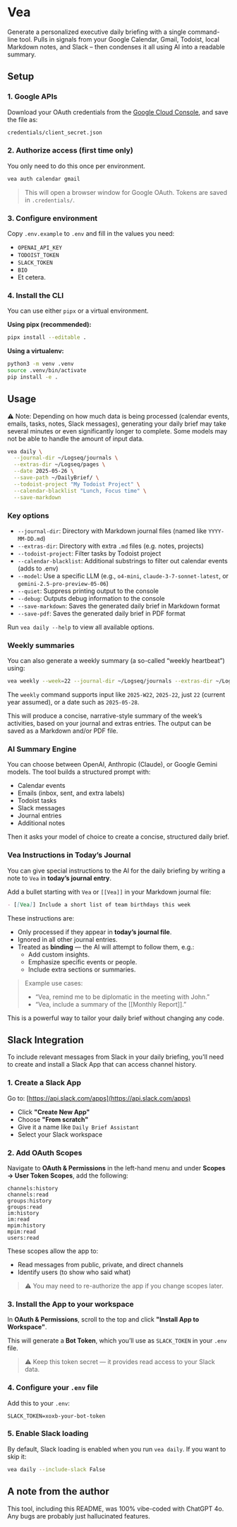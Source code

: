 # Vea

Generate a personalized executive daily briefing with a single command-line tool. Pulls in signals from your Google Calendar, Gmail, Todoist, local Markdown notes, and Slack – then condenses it all using AI into a readable summary.


## Setup

### 1. Google APIs

Download your OAuth credentials from the [Google Cloud Console](https://console.cloud.google.com/apis/credentials), and save the file as:

```bash
credentials/client_secret.json
```

### 2. Authorize access (first time only)

You only need to do this once per environment.

```bash
vea auth calendar gmail
```

> This will open a browser window for Google OAuth. Tokens are saved in `.credentials/`.

### 3. Configure environment

Copy `.env.example` to `.env` and fill in the values you need:

- `OPENAI_API_KEY`
- `TODOIST_TOKEN`
- `SLACK_TOKEN`
- `BIO`
- Et cetera.

### 4. Install the CLI

You can use either `pipx` or a virtual environment.

**Using pipx (recommended):**
```bash
pipx install --editable .
```

**Using a virtualenv:**
```bash
python3 -m venv .venv
source .venv/bin/activate
pip install -e .
```


## Usage

⚠️ Note: Depending on how much data is being processed (calendar events, emails, tasks, notes, Slack messages), generating your daily brief may take several minutes or even significantly longer to complete. Some models may not be able to handle the amount of input data.

```bash
vea daily \
  --journal-dir ~/Logseq/journals \
  --extras-dir ~/Logseq/pages \
  --date 2025-05-26 \
  --save-path ~/DailyBrief/ \
  --todoist-project "My Todoist Project" \
  --calendar-blacklist "Lunch, Focus time" \
  --save-markdown
```

### Key options

- `--journal-dir`: Directory with Markdown journal files (named like `YYYY-MM-DD.md`)
- `--extras-dir`: Directory with extra `.md` files (e.g. notes, projects)
- `--todoist-project`: Filter tasks by Todoist project
- `--calendar-blacklist`: Additional substrings to filter out calendar events (adds to .env)
- `--model`: Use a specific LLM (e.g., `o4-mini`, `claude-3-7-sonnet-latest`, or `gemini-2.5-pro-preview-05-06`)
- `--quiet`: Suppress printing output to the console
- `--debug`: Outputs debug information to the console
- `--save-markdown`: Saves the generated daily brief in Markdown format
- `--save-pdf`: Saves the generated daily brief in PDF format

Run `vea daily --help` to view all available options.

### Weekly summaries

You can also generate a weekly summary (a so-called “weekly heartbeat”) using:

```bash
vea weekly --week=22 --journal-dir ~/Logseq/journals --extras-dir ~/Logseq/pages --save-markdown
```

The `weekly` command supports input like `2025-W22`, `2025-22`, just `22` (current year assumed), or a date such as `2025-05-28`.

This will produce a concise, narrative-style summary of the week’s activities, based on your journal and extras entries. The output can be saved as a Markdown and/or PDF file.

### AI Summary Engine

You can choose between OpenAI, Anthropic (Claude), or Google Gemini models. The tool builds a structured prompt with:

- Calendar events
- Emails (inbox, sent, and extra labels)
- Todoist tasks
- Slack messages
- Journal entries
- Additional notes

Then it asks your model of choice to create a concise, structured daily brief.

### Vea Instructions in Today’s Journal

You can give special instructions to the AI for the daily briefing by writing a note to `Vea` in **today’s journal entry**.

Add a bullet starting with `Vea` or `[[Vea]]` in your Markdown journal file:

```markdown
- [[Vea]] Include a short list of team birthdays this week
```

These instructions are:
- Only processed if they appear in **today’s journal file**.
- Ignored in all other journal entries.
- Treated as **binding** — the AI will attempt to follow them, e.g.:
  - Add custom insights.
  - Emphasize specific events or people.
  - Include extra sections or summaries.

> Example use cases:
> - “Vea, remind me to be diplomatic in the meeting with John.”
> - “Vea, include a summary of the [[Monthly Report]].”

This is a powerful way to tailor your daily brief without changing any code.


## Slack Integration

To include relevant messages from Slack in your daily briefing, you'll need to create and install a Slack App that can access channel history.

### 1. Create a Slack App

Go to: [https://api.slack.com/apps](https://api.slack.com/apps)

- Click **"Create New App"**
- Choose **"From scratch"**
- Give it a name like `Daily Brief Assistant`
- Select your Slack workspace

### 2. Add OAuth Scopes

Navigate to **OAuth & Permissions** in the left-hand menu and under **Scopes → User Token Scopes**, add the following:

```
channels:history
channels:read
groups:history
groups:read
im:history
im:read
mpim:history
mpim:read
users:read
```

These scopes allow the app to:
- Read messages from public, private, and direct channels
- Identify users (to show who said what)

> ⚠️ You may need to re-authorize the app if you change scopes later.

### 3. Install the App to your workspace

In **OAuth & Permissions**, scroll to the top and click **"Install App to Workspace"**.

This will generate a **Bot Token**, which you’ll use as `SLACK_TOKEN` in your `.env` file.

> ⚠️ Keep this token secret — it provides read access to your Slack data.

### 4. Configure your `.env` file

Add this to your `.env`:
```env
SLACK_TOKEN=xoxb-your-bot-token
```

### 5. Enable Slack loading

By default, Slack loading is enabled when you run `vea daily`. If you want to skip it:

```bash
vea daily --include-slack False
```


## A note from the author

This tool, including this README, was 100% vibe-coded with ChatGPT 4o. Any bugs are probably just hallucinated features.